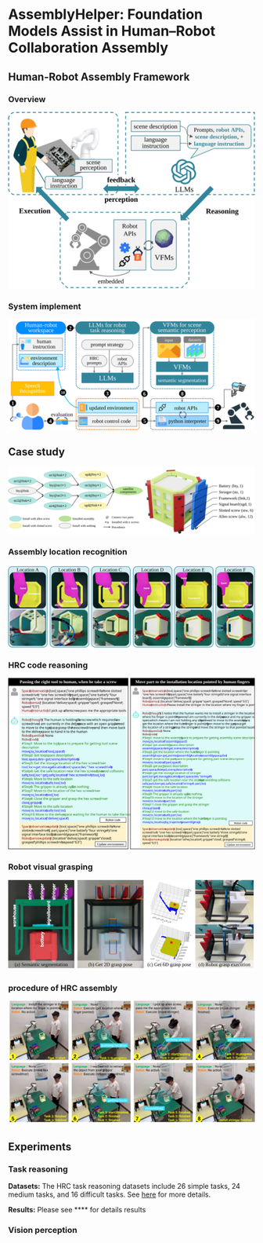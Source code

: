 # AssemblyHelper: Foundation Models Assist in Human–Robot Collaboration Assembly

## Human-Robot Assembly Framework
### Overview
![](/assets/figures/overview.svg#pic_center)

### System implement
![](/assets/figures/system.svg#pic_center)


## Case study
![](/assets/figures/case_all.svg#pic_center)


### Assembly location recognition
![](/assets/figures/case_pointed.svg#pic_center)


### HRC code reasoning
![](/assets/figures/case_llm_all.svg#pic_center)


### Robot visual grasping
![](/assets/figures/case_grasp_parts.svg#pic_center)


### procedure of HRC assembly
![](/assets/figures/case_stringer1.svg#pic_center)


## Experiments
### Task reasoning
**Datasets:** The HRC task reasoning datasets include
26 simple tasks, 24 medium tasks, and 16 difficult tasks. See [here](/experiments/llms/datasets) for more details.

**Results:** Please see **** for details results

### Vision perception
